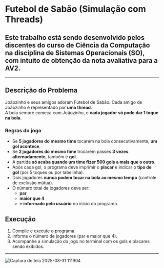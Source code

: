 # Futebol de Sabão (Simulação com Threads)
## Este trabalho está sendo desenvolvido pelos discentes do curso de Ciência da Computação na disciplina de Sistemas Operacionais (SO), com intuito de obtenção da nota avaliativa para a AV2.
---
## Descrição do Problema
Joãozinho e seus amigos adoram Futebol de Sabão. Cada amigo de Joãozinho é representado por **uma thread**.  
A bola sempre começa com Joãozinho, e **cada jogador só pode dar 1 toque na bola**.

### Regras do jogo
- Se **5 jogadores do mesmo time** tocarem na bola consecutivamente, **um gol acontece**.  
- Se **2 jogadores do mesmo time** trocarem passes **3 vezes alternadamente**, também é **gol**.  
- A partida **só acaba quando um time fizer 500 gols a mais que o outro**.  
- Após cada gol, o programa deve imprimir o **placar** e indicar o **tipo de gol** (por 5 toques ou por tabelinha).  
- Dois jogadores **nunca podem tocar na bola ao mesmo tempo** (controle de exclusão mútua).  
- O número total de jogadores deve ser:
  - **par**
  - **maior que 4**
  - e **informado pelo usuário** no início do programa.

## Execução
1. Compile e execute o programa.
2. Informe o número de jogadores (par e maior que 4).
3. Acompanhe a simulação do jogo no terminal com os gols e placares sendo exibidos.

---

![Captura de tela 2025-08-31 111904](https://github.com/user-attachments/assets/443eedcf-68c1-426c-bc6a-09afa1117663)

